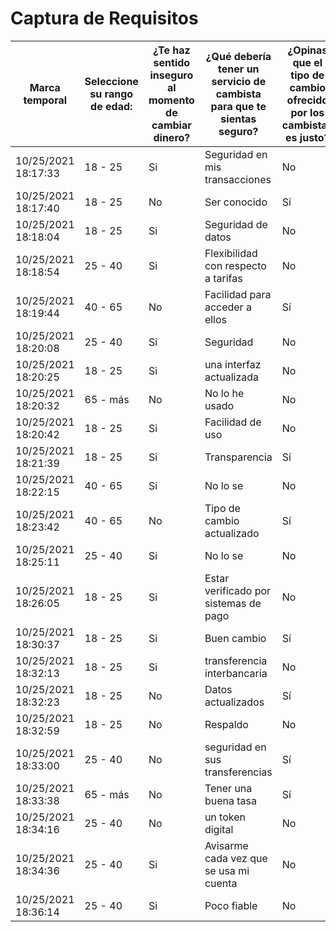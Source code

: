 
# **Captura de Requisitos**

| Marca temporal      | Seleccione su rango de edad: | ¿Te haz sentido inseguro al momento de cambiar dinero? | ¿Qué debería tener un servicio de cambista para que te sientas seguro? | ¿Opinas que el tipo de cambio ofrecido por los cambistas es justo? | ¿Haz acudido a algún cambista fuera de los bancos? | ¿Con que frecuencia utilizas los servicios de un cambista? | ¿Utilizarías un servicio de cambista online? |
| ------------------- | ---------------------------- | ------------------------------------------------------ | ---------------------------------------------------------------------- | ------------------------------------------------------------------ | -------------------------------------------------- | ---------------------------------------------------------- | -------------------------------------------- |
| 10/25/2021 18:17:33 | 18 - 25                      | Si                                                     | Seguridad en mis transacciones                                         | No                                                                 | Sí                                                 | Frecuentemente                                             | Sí                                           |
| 10/25/2021 18:17:40 | 18 - 25                      | No                                                     | Ser conocido                                                           | Sí                                                                 | No                                                 | A veces                                                    | Sí                                           |
| 10/25/2021 18:18:04 | 18 - 25                      | Si                                                     | Seguridad de datos                                                     | No                                                                 | Sí                                                 | Frecuentemente                                             | No                                           |
| 10/25/2021 18:18:54 | 25 - 40                      | Si                                                     | Flexibilidad con respecto a tarifas                                    | No                                                                 | Sí                                                 | A veces                                                    | Tal vez                                      |
| 10/25/2021 18:19:44 | 40 - 65                      | No                                                     | Facilidad para acceder a ellos                                         | Sí                                                                 | Sí                                                 | Frecuentemente                                             | No                                           |
| 10/25/2021 18:20:08 | 25 - 40                      | Si                                                     | Seguridad                                                              | No                                                                 | No                                                 | Frecuentemente                                             | No                                           |
| 10/25/2021 18:20:25 | 18 - 25                      | Si                                                     | una interfaz actualizada                                               | No                                                                 | No                                                 | A veces                                                    | Sí                                           |
| 10/25/2021 18:20:32 | 65 - más                     | No                                                     | No lo he usado                                                         | No                                                                 | No                                                 | Nunca                                                      | No                                           |
| 10/25/2021 18:20:42 | 18 - 25                      | Si                                                     | Facilidad de uso                                                       | No                                                                 | No                                                 | Nunca                                                      | No                                           |
| 10/25/2021 18:21:39 | 18 - 25                      | Si                                                     | Transparencia                                                          | Sí                                                                 | Sí                                                 | Frecuentemente                                             | Sí                                           |
| 10/25/2021 18:22:15 | 40 - 65                      | Si                                                     | No lo se                                                               | No                                                                 | Sí                                                 | Frecuentemente                                             | No                                           |
| 10/25/2021 18:23:42 | 40 - 65                      | No                                                     | Tipo de cambio actualizado                                             | Sí                                                                 | Sí                                                 | Siempre                                                    | Sí                                           |
| 10/25/2021 18:25:11 | 25 - 40                      | Si                                                     | No lo se                                                               | No                                                                 | Sí                                                 | Frecuentemente                                             | Tal vez                                      |
| 10/25/2021 18:26:05 | 18 - 25                      | Si                                                     | Estar verificado por sistemas de pago                                  | No                                                                 | No                                                 | A veces                                                    | Tal vez                                      |
| 10/25/2021 18:30:37 | 18 - 25                      | Si                                                     | Buen cambio                                                            | Sí                                                                 | Sí                                                 | Frecuentemente                                             | Sí                                           |
| 10/25/2021 18:32:13 | 18 - 25                      | Si                                                     | transferencia interbancaria                                            | No                                                                 | Sí                                                 | Frecuentemente                                             | Sí                                           |
| 10/25/2021 18:32:23 | 18 - 25                      | No                                                     | Datos actualizados                                                     | Sí                                                                 | No                                                 | Nunca                                                      | Sí                                           |
| 10/25/2021 18:32:59 | 18 - 25                      | No                                                     | Respaldo                                                               | No                                                                 | Sí                                                 | A veces                                                    | Sí                                           |
| 10/25/2021 18:33:00 | 25 - 40                      | No                                                     | seguridad en sus transferencias                                        | Sí                                                                 | No                                                 | Nunca                                                      | Tal vez                                      |
| 10/25/2021 18:33:38 | 65 - más                     | No                                                     | Tener una buena tasa                                                   | Sí                                                                 | Sí                                                 | A veces                                                    | No                                           |
| 10/25/2021 18:34:16 | 25 - 40                      | No                                                     | un token digital                                                       | No                                                                 | Sí                                                 | A veces                                                    | Tal vez                                      |
| 10/25/2021 18:34:36 | 25 - 40                      | Si                                                     | Avisarme cada vez que se usa mi cuenta                                 | No                                                                 | Sí                                                 | Frecuentemente                                             | Sí                                           |
| 10/25/2021 18:36:14 | 25 - 40                      | Si                                                     | Poco fiable                                                            | No                                                                 | Sí                                                 | Frecuentemente                                             | No                                           |